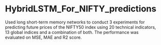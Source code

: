 # HybridLSTM_For_NIFTY_predictions
Used long short-term memory networks to conduct 3 experiments for predicting future prices of the NIFTY50 index using 20 technical indicators, 13 global indices and a combination of both. The performance was evaluated on MSE, MAE and R2 score.
